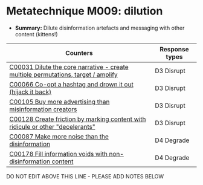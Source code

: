 # Metatechnique M009: dilution

* **Summary:** Dilute disinformation artefacts and messaging with other content (kittens!)


| Counters | Response types |
| -------- | -------------- |
| [C00031 Dilute the core narrative - create multiple permutations, target / amplify](../counters/C00031.md) | D3 Disrupt |
| [C00066 Co-opt a hashtag and drown it out (hijack it back)](../counters/C00066.md) | D3 Disrupt |
| [C00105 Buy more advertising than misinformation creators](../counters/C00105.md) | D3 Disrupt |
| [C00128 Create friction by marking content with ridicule or other "decelerants"](../counters/C00128.md) | D3 Disrupt |
| [C00087 Make more noise than the disinformation](../counters/C00087.md) | D4 Degrade |
| [C00178 Fill information voids with non-disinformation content](../counters/C00178.md) | D4 Degrade |



DO NOT EDIT ABOVE THIS LINE - PLEASE ADD NOTES BELOW